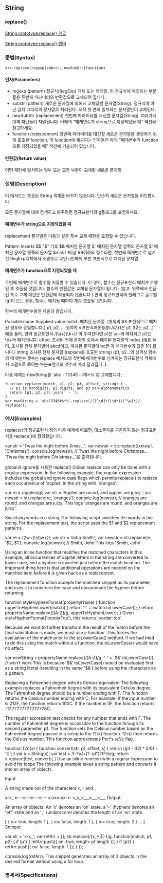 ## String

### replace()
[String.prototype.replace() 한글](https://developer.mozilla.org/ko/docs/Web/JavaScript/Reference/Global_Objects/String/replace)

[String.prototype.replace() 영어](https://developer.mozilla.org/en-US/docs/Web/JavaScript/Reference/Global_Objects/String/replace)

### 문법(Syntax)
```
str.replace(regexp|substr, newSubStr|function)
```

#### 인자(Parameters)
- regexp (pattern)
정규식(RegExp) 객체 또는 리터럴. 이 정규식에 매칭되는 부분들은 두번째 파라미터의 반환값으로 교체되어 집니다.
- substr (pattern)
새로운 문자열에 의해서 교체당할 문자열(String).  정규식이 아닌 글자 그대로의 문자열로 처리된다. 오직 첫 번째 일치되는 문자열만이 교체된다.
- newSubStr (replacement)
첫번째 파라미터를 대신할 문자열(String). 여러가지 대체 패턴들이 지원됩니다. 아래의 "매개변수가 string으로 지정되었을 때" 섹션을 참고하세요.
- function (replacement)
첫번째 파라미터를 대신할 새로운 문자열을 생성하기 위해 호출될 function. 이 function에 제공되는 인자들은 아래  "매개변수가 function으로 지정되었을 때" 섹션에 기술되어 있습니다.

#### 반환값(Return value)
어떤 패턴에 일치하는 일부 또는 모든 부분이 교체된 새로운 문자열

### 설명(Description)
이 메서드는 호출된 String 객체를 바꾸지 않습니다. 단순히 새로운 문자열을 리턴합니다.

모든 문자열에 대해 검색하고 바꾸려면 정규표현식의 g플래그를 포함하세요.

#### 매개변수가 string으로 지정되었을 때
replacement 문자열은 다음과 같은 특수 교체 패턴을 포함할 수 있습니다.

Pattern	Inserts
$$	 "$" 기호
$&	매치된 문자열
$`	매치된 문자열 앞쪽의 문자열
$'	매치된 문자열 뒷쪽의 문자열
$n	n이 1이상 99이하의 정수라면, 첫번째 매개변수로 넘겨진 RegExp객체에서 소괄호로 묶인 n번째의 부분 표현식으로 매치된 문자열

#### 매개변수가 function으로 지정되었을 때
두번째 매개변수로 함수를 지정할 수 있습니다. 이 경우, 함수는 정규표현식 매치가 수행된 후 호출될 것입니다. 함수의 반환값은 교체될 문자열이 됩니다. (참고: 윗쪽에서 언급된 특수 교체 패턴은 반환값에 적용되지 않습니다.) 만약 정규표현식의 플래그로 글로벌(g)이 오는 경우, 함수는 매치될 때마다 계속 호출될 것입니다. 

함수의 매개변수들은 다음과 같습니다.

Possible name	Supplied value
match	매치된 문자열. (윗쪽의 $& 표현식으로 매치된 경우와 동일합니다.)
p1, p2, ...	윗쪽의 $n 표현식과 동일합니다. ($1은 p1, $2는 p2...) 예를 들어, 만약 정규표현식 /(\a+)(\b+)/ 이 주어진다면 p1은 \a+와 매치되고 p2는 \b+와 매치됩니다.
offset	조사된 전체 문자열 중에서 매치된 문자열의 index.(예를 들어, 조사될 전체 문자열이 abcd이고, 매치된 문자열이 bc면 이 매개변수의 값은 1이 됩니다.)
string	조사된 전체 문자열 (replace를 호출한 string)
(p1, p2...의 성격상 함수의 매개변수 갯수는 replace 메서드의 첫번째 매개변수로 넘겨지는 정규표현식 객체에서 소괄호로 묶이는 부분표현식의 갯수에 따라 달라집니다.

다음 예제는 newString을 'abc - 12345 - #$*%'로 교체합니다;

```
function replacer(match, p1, p2, p3, offset, string) {
  // p1 is nondigits, p2 digits, and p3 non-alphanumerics
  return [p1, p2, p3].join(' - ');
}
var newString = 'abc12345#$*%'.replace(/([^\d]*)(\d*)([^\w]*)/, replacer);
```

### 예시(Examples)

replace()의 정규표현식 정의
다음 예제에 따르면, 대소문자를 구분하지 않는 정규표현식을 replace()에 정의했습니다.

var str = 'Twas the night before Xmas...';
var newstr = str.replace(/xmas/i, 'Christmas');
console.log(newstr);  // Twas the night before Christmas...
'Twas the night before Christmas...'로 출력됩니다.

global과 ignore를 사용한 replace()
Global replace can only be done with a regular expression. In the following example, the regular expression includes the global and ignore case flags which permits replace() to replace each occurrence of 'apples' in the string with 'oranges'.

var re = /apples/gi;
var str = 'Apples are round, and apples are juicy.';
var newstr = str.replace(re, 'oranges');
console.log(newstr);  // oranges are round, and oranges are juicy.
This logs 'oranges are round, and oranges are juicy'.

Switching words in a string
The following script switches the words in the string. For the replacement text, the script uses the $1 and $2 replacement patterns.

var re = /(\w+)\s(\w+)/;
var str = 'John Smith';
var newstr = str.replace(re, '$2, $1');
console.log(newstr);  // Smith, John
This logs 'Smith, John'.

Using an inline function that modifies the matched characters
In this example, all occurrences of capital letters in the string are converted to lower case, and a hyphen is inserted just before the match location. The important thing here is that additional operations are needed on the matched item before it is given back as a replacement.

The replacement function accepts the matched snippet as its parameter, and uses it to transform the case and concatenate the hyphen before returning.

function styleHyphenFormat(propertyName) {
  function upperToHyphenLower(match) {
    return '-' + match.toLowerCase();
  }
  return propertyName.replace(/[A-Z]/g, upperToHyphenLower);
}
Given styleHyphenFormat('borderTop'), this returns 'border-top'.

Because we want to further transform the result of the match before the final substitution is made, we must use a function. This forces the evaluation of the match prior to the toLowerCase() method. If we had tried to do this using the match without a function, the toLowerCase() would have no effect.

var newString = propertyName.replace(/[A-Z]/g, '-' + '$&'.toLowerCase());  // won't work
This is because '$&'.toLowerCase() would be evaluated first as a string literal (resulting in the same '$&') before using the characters as a pattern.

Replacing a Fahrenheit degree with its Celsius equivalent
The following example replaces a Fahrenheit degree with its equivalent Celsius degree. The Fahrenheit degree should be a number ending with F. The function returns the Celsius number ending with C. For example, if the input number is 212F, the function returns 100C. If the number is 0F, the function returns -17.77777777777778C.

The regular expression test checks for any number that ends with F. The number of Fahrenheit degree is accessible to the function through its second parameter, p1. The function sets the Celsius number based on the Fahrenheit degree passed in a string to the f2c() function. f2c() then returns the Celsius number. This function approximates Perl's s///e flag.

function f2c(x) {
  function convert(str, p1, offset, s) {
    return ((p1 - 32) * 5/9) + 'C';
  }
  var s = String(x);
  var test = /(-?\d+(?:\.\d*)?)F\b/g;
  return s.replace(test, convert);
}
Use an inline function with a regular expression to avoid for loops
The following example takes a string pattern and converts it into an array of objects.

Input:

A string made out of the characters x, - and _

x-x_
x---x---x---x---
x-xxx-xx-x-
x_x_x___x___x___
Output:

An array of objects. An 'x' denotes an 'on' state, a '-' (hyphen) denotes an 'off' state and an '_' (underscore) denotes the length of an 'on' state.

[
  { on: true, length: 1 },
  { on: false, length: 1 },
  { on: true, length: 2 }
  ...
]
Snippet:

var str = 'x-x_';
var retArr = [];
str.replace(/(x_*)|(-)/g, function(match, p1, p2) {
  if (p1) { retArr.push({ on: true, length: p1.length }); }
  if (p2) { retArr.push({ on: false, length: 1 }); }
});

console.log(retArr);
This snippet generates an array of 3 objects in the desired format without using a for loop.
### 명세서(Specifications)


